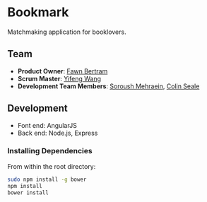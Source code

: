 # Bookmark

Matchmaking application for booklovers.

## Team

- __Product Owner__: [Fawn Bertram](https://github.com/Faline10)
- __Scrum Master__: [Yifeng Wang](https://github.com/yifengwang15)
- __Development Team Members__: [Soroush Mehraein](https://github.com/smehraein), [Colin Seale](https://github.com/ceseale)

## Development

- Font end: AngularJS 
- Back end: Node.js, Express

### Installing Dependencies

From within the root directory:

```sh
sudo npm install -g bower
npm install
bower install
```
